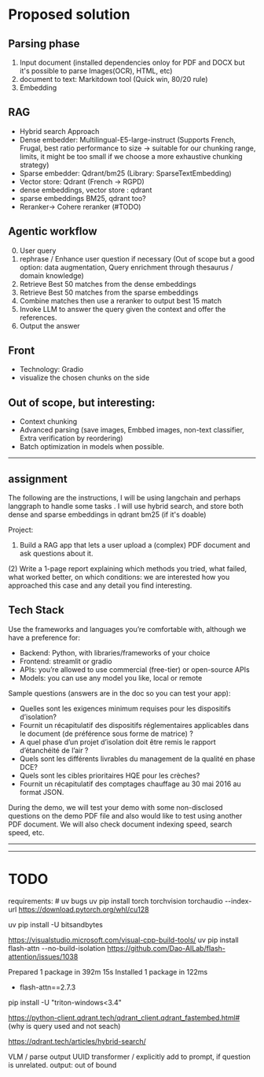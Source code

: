 

# Proposed solution


## Parsing phase
1. Input document (installed dependencies onloy for PDF and DOCX but it's possible to parse Images(OCR), HTML, etc)
2. document to text: Markitdown tool  (Quick win, 80/20 rule)
3. Embedding



## RAG
- Hybrid search Approach
- Dense embedder: Multilingual-E5-large-instruct (Supports French, Frugal, best ratio performance to size -> suitable for our chunking range, limits, it might be too small if we choose a more exhaustive chunking strategy)
- Sparse embedder: Qdrant/bm25 (Library: SparseTextEmbedding)
- Vector store: Qdrant (French -> RGPD)
- dense embeddings, vector store : qdrant
- sparse embeddings BM25, qdrant too?
- Reranker-> Cohere reranker (#TODO)


## Agentic workflow 
0. User query
1. rephrase / Enhance user question if necessary (Out of scope but a good option: data augmentation, Query enrichment through thesaurus / domain knowledge)
2. Retrieve Best 50 matches from the dense embeddings
3. Retrieve Best 50 matches from the sparse embeddings
4. Combine matches then use a reranker to output best 15 match
5. Invoke LLM to answer the query given the context and offer the references.
6. Output the answer


## Front
- Technology: Gradio
- visualize the chosen chunks on the side







## Out of scope, but interesting:
- Context chunking
- Advanced parsing (save images, Embbed images, non-text classifier, Extra verification by reordering)
- Batch optimization in models when possible.


-----------------------------------------------------
## assignment
The following are the instructions, 
I will be using langchain and perhaps langgraph to handle some tasks . 
I will use hybrid search, and store both dense and sparse embeddings in qdrant bm25 (if it's doable)

Project: 

1) Build a RAG app that lets a user upload a (complex) PDF document and ask questions about it. 

(2) Write a 1-page report explaining which methods you tried, what failed, what worked better, on which conditions: we are interested how you approached this case and any detail you find interesting.

## Tech Stack

Use the frameworks and languages you’re comfortable with, although we have a preference for:

- Backend: Python, with libraries/frameworks of your choice
- Frontend: streamlit or gradio
- APIs: you’re allowed to use commercial (free-tier) or open-source APIs
- Models: you can use any model you like, local or remote






Sample questions (answers are in the doc so you can test your app):

- Quelles sont les exigences minimum requises pour les dispositifs d’isolation?
- Fournit un récapitulatif des dispositifs réglementaires applicables dans le document (de préférence sous forme de matrice) ?
- A quel phase d’un projet d’isolation doit être remis le rapport d’étanchéité de l’air ?
- Quels sont les différents livrables du management de la qualité en phase DCE?
- Quels sont les cibles prioritaires HQE pour les crèches?
- Fournit un récapitulatif des comptages chauffage au 30 mai 2016 au format JSON.



During the demo, we will test your demo with some non-disclosed questions on the demo PDF file and also would like to test using another PDF document. We will also check document indexing speed, search speed, etc.

-----------------------------------------------------
-----------------------------------------------------












# TODO 

requirements: # uv bugs
uv pip install torch torchvision torchaudio --index-url https://download.pytorch.org/whl/cu128

uv pip install -U bitsandbytes

https://visualstudio.microsoft.com/visual-cpp-build-tools/
uv pip install flash-attn --no-build-isolation
https://github.com/Dao-AILab/flash-attention/issues/1038

Prepared 1 package in 392m 15s
Installed 1 package in 122ms
 + flash-attn==2.7.3

 pip install -U "triton-windows<3.4"



 https://python-client.qdrant.tech/qdrant_client.qdrant_fastembed.html#  (why is query used and not seach)


 https://qdrant.tech/articles/hybrid-search/



VLM   / parse output UUID transformer / explicitly add to prompt, if question is unrelated. output: out of bound







